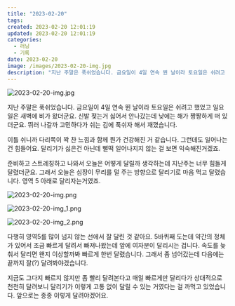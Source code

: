 ```yaml
---
title: "2023-02-20"
tags:
created: 2023-02-20 12:01:19
updated: 2023-02-20 12:01:19
categories:
  - 러닝
  - 기록
date: 2023-02-20
image: /images/2023-02-20-img.jpg
description: "지난 주말은 푹쉬었습니다. 금요일이 4일 연속 뛴 날이라 토요일은 쉬려고 했었고 일요일은 새벽에 비가 왔더군요. 신발 젖는거 싫어서 안나갔는데 낮에는 해가 짱짱하게 떠 있더군요. 뛰러 나갈까 고민하다가 쉬는 김에 푹쉬자 해서 재꼈습니다. 이틀 쉬니까 다리쪽이 꽉 찬 느낌과 함께 뭔가 건"
---
```


![2023-02-20-img.jpg](/images/2023-02-20-img.jpg)
 
 

지난 주말은 푹쉬었습니다. 금요일이 4일 연속 뛴 날이라 토요일은 쉬려고 했었고 일요일은 새벽에 비가 왔더군요. 신발 젖는거 싫어서 안나갔는데 낮에는 해가 짱짱하게 떠 있더군요. 뛰러 나갈까 고민하다가 쉬는 김에 푹쉬자 해서 재꼈습니다.

이틀 쉬니까 다리쪽이 꽉 찬 느낌과 함께 뭔가 건강해진 거 같습니다. 그런데도 일어나는 건 힘들어요. 달리기가 싫은건 아닌데 뻘떡 일어나지지 않는 걸 보면 익숙해진거겠죠.

준비하고 스트레칭하고 나와서 오늘은 어떻게 달릴까 생각하는데 지난주는 너무 힘들게 달렸더군요. 그래서 오늘은 심장이 무리를 덜 주는 방향으로 달리기로 마음 먹고 달렸습니다. 영역 5 아래로 달리자는거였죠.

 
 ![2023-02-20-img.png](/images/2023-02-20-img.png)
 
 

 
 ![2023-02-20-img_1.png](/images/2023-02-20-img_1.png)
 
 

 
 ![2023-02-20-img_2.png](/images/2023-02-20-img_2.png)
 
 

다행히 영역5를 많이 넘지 않는 선에서 잘 달린 것 같아요. 5바퀴째 도는데 약간의 정체가 있어서 조금 빠르게 달려서 빠져나왔는데 앞에 여자분이 달리시는 겁니다. 속도를 늦춰서 달리면 왠지 이상할까봐 빠르게 한번 달렸습니다. 그래서 좀 넘어갔는데 다음에는 끝까지 잘(?) 달려봐야겠습니다.

지금도 그다지 빠르지 않지만 좀 빨리 달려본다고 매일 빠르게만 달리다가 상대적으로 천천히 달려보니 달리기가 이렇게 고통 없이 달릴 수 있는 거였다는 걸 까먹고 있었습니다. 앞으로는 종종 이렇게 달려야겠어요.

